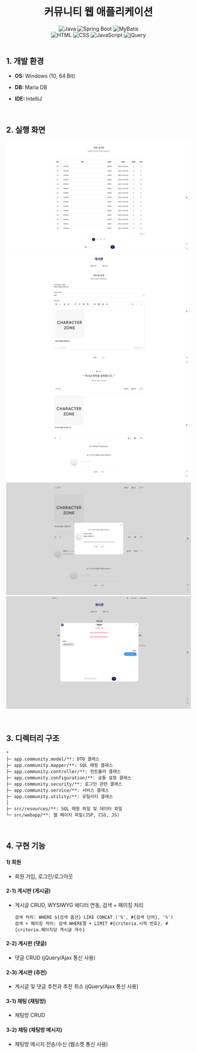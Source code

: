 <div align="center">
  <h1>커뮤니티 웹 애플리케이션</h1>
</div>

<div align="center">
  <img alt="Java" src="https://img.shields.io/badge/Java-%23C6F7E9.svg?style=flat-square&logo=&logoColor=%23424242" />
  <img alt="Spring Boot" src="https://img.shields.io/badge/Spring%20Boot-%23C6F7E9.svg?style=flat-square&logo=&logoColor=%23424242" />
  <img alt="MyBatis" src="https://img.shields.io/badge/MyBatis-%23C6F7E9.svg?style=flat-square&logo=&logoColor=%23424242" />
  <br>
  <img alt="HTML" src="https://img.shields.io/badge/HTML-%23C6F7E9.svg?style=flat-square&logo=&logoColor=%23424242" />
  <img alt="CSS" src="https://img.shields.io/badge/CSS-%23C6F7E9.svg?style=flat-square&logo=&logoColor=%23424242" />
  <img alt="JavaScript" src="https://img.shields.io/badge/JavaScript-%23C6F7E9.svg?style=flat-square&logo=&logoColor=%23424242" />
  <img alt="jQuery" src="https://img.shields.io/badge/jQuery-%23C6F7E9.svg?style=flat-square&logo=&logoColor=%23424242" />
</div>
<br>

<div align="left">
  <h2>1. 개발 환경</h2>

- <p><b>OS: </b>Windows (10, 64 Bit)</p>
- <p><b>DB: </b>Maria DB</p>
- <p><b>IDE: </b>IntelliJ</p>
</div>
<br>

<div align="left">
  <h2>2. 실행 화면</h2>

![Alt text](./github/20-01-01.png)
![Alt text](./github/20-01-02.png)
![Alt text](./github/20-01-03.png)
![Alt text](./github/20-01-04.png)
![Alt text](./github/20-01-05.png)
</div>
<br>

<div align="left">
  <h2>3. 디렉터리 구조</h2>

  ```
  *
  ├─ app.community.model/**: DTO 클래스
  ├─ app.community.mapper/**: SQL 매핑 클래스
  ├─ app.community.controller/**: 컨트롤러 클래스
  ├─ app.community.configuration/**: 공통 설정 클래스
  ├─ app.community.security/**: 로그인 관련 클래스
  ├─ app.community.service/**: 서비스 클래스
  ├─ app.community.utility/**: 유틸리티 클래스
  │
  ├─ src/resources/**: SQL 매핑 파일 및 데이터 파일
  └─ src/webapp/**: 웹 페이지 파일(JSP, CSS, JS)
  ```
</div>
<br>

<div align="left">
  <h2>4. 구현 기능</h2>

#### 1) 회원
- 회원 가입, 로그인/로그아웃
#### 2-1) 게시판 (게시글)
- 게시글 CRUD, WYSIWYG 에디터 연동, 검색 + 페이징 처리
  ```
  검색 처리: WHERE ${검색 옵션} LIKE CONCAT ('%', #{검색 단어}, '%')
  검색 + 페이징 처리: 검색 WHERE절 + LIMIT #{criteria.시작 번호}, #{criteria.페이지당 게시글 개수}
  ```
#### 2-2) 게시판 (댓글)
- 댓글 CRUD (jQuery/Ajax 통신 사용)
#### 2-3) 게시판 (추천)
- 게시글 및 댓글 추천과 추천 취소 (jQuery/Ajax 통신 사용)
#### 3-1) 채팅 (채팅방)
- 채팅방 CRUD
#### 3-2) 채팅 (채팅방 메시지)
- 채팅방 메시지 전송/수신 (웹소켓 통신 사용)
</div>
<br>